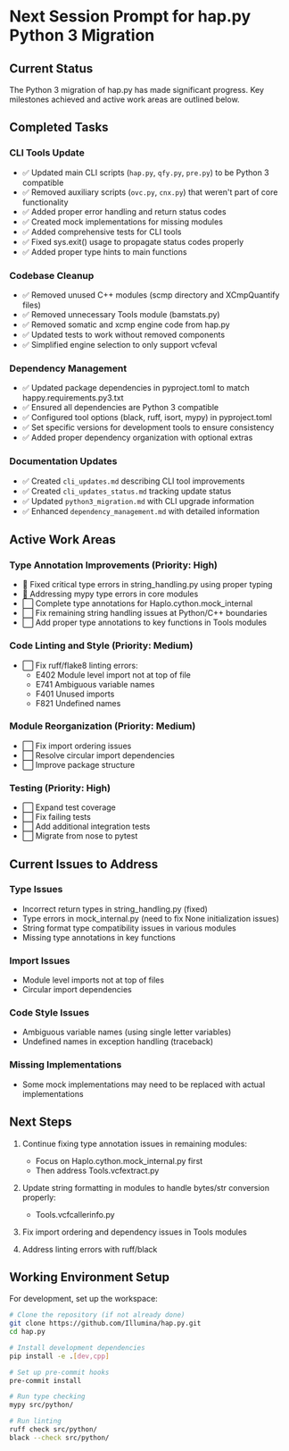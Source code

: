 # Next Session Prompt for hap.py Python 3 Migration

## Current Status

The Python 3 migration of hap.py has made significant progress. Key milestones achieved and active work areas are outlined below.

## Completed Tasks

### CLI Tools Update

- ✅ Updated main CLI scripts (`hap.py`, `qfy.py`, `pre.py`) to be Python 3 compatible
- ✅ Removed auxiliary scripts (`ovc.py`, `cnx.py`) that weren't part of core functionality
- ✅ Added proper error handling and return status codes
- ✅ Created mock implementations for missing modules
- ✅ Added comprehensive tests for CLI tools
- ✅ Fixed sys.exit() usage to propagate status codes properly
- ✅ Added proper type hints to main functions

### Codebase Cleanup

- ✅ Removed unused C++ modules (scmp directory and XCmpQuantify files)
- ✅ Removed unnecessary Tools module (bamstats.py)
- ✅ Removed somatic and xcmp engine code from hap.py
- ✅ Updated tests to work without removed components
- ✅ Simplified engine selection to only support vcfeval

### Dependency Management

- ✅ Updated package dependencies in pyproject.toml to match happy.requirements.py3.txt
- ✅ Ensured all dependencies are Python 3 compatible
- ✅ Configured tool options (black, ruff, isort, mypy) in pyproject.toml
- ✅ Set specific versions for development tools to ensure consistency
- ✅ Added proper dependency organization with optional extras

### Documentation Updates

- ✅ Created `cli_updates.md` describing CLI tool improvements
- ✅ Created `cli_updates_status.md` tracking update status
- ✅ Updated `python3_migration.md` with CLI upgrade information
- ✅ Enhanced `dependency_management.md` with detailed information

## Active Work Areas

### Type Annotation Improvements (Priority: High)

- 🔄 Fixed critical type errors in string_handling.py using proper typing
- 🔄 Addressing mypy type errors in core modules
- ⬜ Complete type annotations for Haplo.cython.mock_internal
- ⬜ Fix remaining string handling issues at Python/C++ boundaries
- ⬜ Add proper type annotations to key functions in Tools modules

### Code Linting and Style (Priority: Medium)

- ⬜ Fix ruff/flake8 linting errors:
  - E402 Module level import not at top of file
  - E741 Ambiguous variable names
  - F401 Unused imports
  - F821 Undefined names

### Module Reorganization (Priority: Medium)

- ⬜ Fix import ordering issues
- ⬜ Resolve circular import dependencies
- ⬜ Improve package structure

### Testing (Priority: High)

- ⬜ Expand test coverage
- ⬜ Fix failing tests
- ⬜ Add additional integration tests
- ⬜ Migrate from nose to pytest

## Current Issues to Address

### Type Issues

- Incorrect return types in string_handling.py (fixed)
- Type errors in mock_internal.py (need to fix None initialization issues)
- String format type compatibility issues in various modules
- Missing type annotations in key functions

### Import Issues

- Module level imports not at top of files
- Circular import dependencies

### Code Style Issues

- Ambiguous variable names (using single letter variables)
- Undefined names in exception handling (traceback)

### Missing Implementations

- Some mock implementations may need to be replaced with actual implementations

## Next Steps

1. Continue fixing type annotation issues in remaining modules:
   - Focus on Haplo.cython.mock_internal.py first
   - Then address Tools.vcfextract.py

2. Update string formatting in modules to handle bytes/str conversion properly:
   - Tools.vcfcallerinfo.py

3. Fix import ordering and dependency issues in Tools modules

4. Address linting errors with ruff/black

## Working Environment Setup

For development, set up the workspace:

```bash
# Clone the repository (if not already done)
git clone https://github.com/Illumina/hap.py.git
cd hap.py

# Install development dependencies
pip install -e .[dev,cpp]

# Set up pre-commit hooks
pre-commit install

# Run type checking
mypy src/python/

# Run linting
ruff check src/python/
black --check src/python/
```
